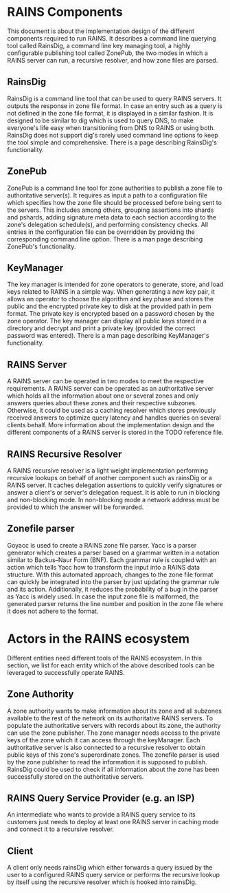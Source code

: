 # RAINS Components

This document is about the implementation design of the different components required to run RAINS.
It describes a command line querying tool called RainsDig, a command line key managing tool, a
highly configurable publishing tool called ZonePub, the two modes in which a RAINS server can run, a
recursive resolver, and how zone files are parsed.

## RainsDig

RainsDig is a command line tool that can be used to query RAINS servers. It outputs the response in
zone file format. In case an entry such as a query is not defined in the zone file format, it is
displayed in a similar fashion. It is designed to be similar to dig which is used to query DNS, to
make everyone's life easy when transitioning from DNS to RAINS or using both. RainsDig does not
support dig's rarely used command line options to keep the tool simple and comprehensive. There is a
page describing RainsDig's functionality.

## ZonePub

ZonePub is a command line tool for zone authorities to publish a zone file to authoritative
server(s). It requires as input a path to a configuration file which specifies how the zone file
should be processed before being sent to the servers. This includes among others, grouping
assertions into shards and pshards, adding signature meta data to each section according to the
zone's delegation schedule(s), and performing consistency checks. All entries in the configuration
file can be overridden by providing the corresponding command line option. There is a man page
describing ZonePub's functionality.

## KeyManager

The key manager is intended for zone operators to generate, store, and load keys related to RAINS in
a simple way. When generating a new key pair, it allows an operator to choose the algorithm and key
phase and stores the public and the encrypted private key to disk at the provided path in pem
format. The private key is encrypted based on a password chosen by the zone operator. The key
manager can display all public keys stored in a directory and decrypt and print a private key
(provided the correct password was entered). There is a man page describing KeyManager's
functionality.

## RAINS Server

A RAINS server can be operated in two modes to meet the respective requirements. A RAINS server can
be operated as an authoritative server which holds all the information about one or several zones
and only answers queries about these zones and their respective subzones. Otherwise, it could be
used as a caching resolver which stores previously received answers to optimize query latency and
handles queries on several clients behalf. More information about the implementation design and the
different components of a RAINS server is stored in the TODO reference file.

## RAINS Recursive Resolver

A RAINS recursive resolver is a light weight implementation performing recursive lookups on behalf
of another component such as rainsDig or a RAINS server. It caches delegation assertions to quickly
verify signatures or answer a client's or server's delegation request. It is able to run in blocking
and non-blocking mode. In non-blocking mode a network address must be provided to which the answer
will be forwarded.

## Zonefile parser

Goyacc is used to create a RAINS zone file parser. Yacc is a parser generator which creates a parser
based on a grammar written in a notation similar to Backus–Naur Form (BNF). Each grammar rule is
coupled with an action which tells Yacc how to transform the input into a RAINS data structure. With
this automated approach, changes to the zone file format can quickly be integrated into the parser
by just updating the grammar rule and its action. Additionally, it reduces the probability of a bug
in the parser as Yacc is widely used. In case the input zone file is malformed, the generated parser
returns the line number and position in the zone file where it does not adhere to the format.

# Actors in the RAINS ecosystem

Different entities need different tools of the RAINS ecosystem. In this section, we list for each
entity which of the above described tools can be leveraged to successfully operate RAINS.

## Zone Authority

A zone authority wants to make information about its zone and all subzones available to the rest of
the network on its authoritative RAINS servers. To populate the authoritative servers with records
about its zone, the authority can use the zone publisher. The zone manager needs access to the
private keys of the zone which it can access through the keyManager. Each authoritative server is
also connected to a recursive resolver to obtain public keys of this zone's superordinate zones. The
zonefile parser is used by the zone publisher to read the information it is supposed to publish.
RainsDig could be used to check if all information about the zone has been successfully stored on
the authoritative servers.

## RAINS Query Service Provider (e.g. an ISP)

An intermediate who wants to provide a RAINS query service to its customers just needs to deploy at
least one RAINS server in caching mode and connect it to a recursive resolver.

## Client

A client only needs rainsDig which either forwards a query issued by the user to a configured RAINS
query service or performs the recursive lookup by itself using the recursive resolver which is
hooked into rainsDig.

